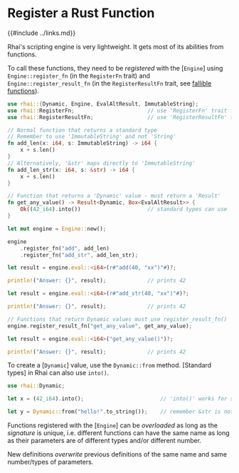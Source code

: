 Register a Rust Function
========================

{{#include ../links.md}}

Rhai's scripting engine is very lightweight.  It gets most of its abilities from functions.

To call these functions, they need to be _registered_ with the [`Engine`] using `Engine::register_fn`
(in the `RegisterFn` trait) and `Engine::register_result_fn` (in the `RegisterResultFn` trait,
see [fallible functions]({{rootUrl}}/rust/fallible.md)).

```rust
use rhai::{Dynamic, Engine, EvalAltResult, ImmutableString};
use rhai::RegisterFn;                       // use 'RegisterFn' trait for 'register_fn'
use rhai::RegisterResultFn;                 // use 'RegisterResultFn' trait for 'register_result_fn'

// Normal function that returns a standard type
// Remember to use 'ImmutableString' and not 'String'
fn add_len(x: i64, s: ImmutableString) -> i64 {
    x + s.len()
}
// Alternatively, '&str' maps directly to 'ImmutableString'
fn add_len_str(x: i64, s: &str) -> i64 {
    x + s.len()
}

// Function that returns a 'Dynamic' value - must return a 'Result'
fn get_any_value() -> Result<Dynamic, Box<EvalAltResult>> {
    Ok((42_i64).into())                     // standard types can use 'into()'
}

let mut engine = Engine::new();

engine
    .register_fn("add", add_len)
    .register_fn("add_str", add_len_str);

let result = engine.eval::<i64>(r#"add(40, "xx")"#)?;

println!("Answer: {}", result);             // prints 42

let result = engine.eval::<i64>(r#"add_str(40, "xx")"#)?;

println!("Answer: {}", result);             // prints 42

// Functions that return Dynamic values must use register_result_fn()
engine.register_result_fn("get_any_value", get_any_value);

let result = engine.eval::<i64>("get_any_value()")?;

println!("Answer: {}", result);             // prints 42
```

To create a [`Dynamic`] value, use the `Dynamic::from` method.
[Standard types] in Rhai can also use `into()`.

```rust
use rhai::Dynamic;

let x = (42_i64).into();                        // 'into()' works for standard types

let y = Dynamic::from("hello!".to_string());    // remember &str is not supported by Rhai
```

Functions registered with the [`Engine`] can be _overloaded_ as long as the _signature_ is unique,
i.e. different functions can have the same name as long as their parameters are of different types
and/or different number.

New definitions _overwrite_ previous definitions of the same name and same number/types of parameters.
